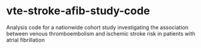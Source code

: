 # vte-stroke-afib-study-code
Analysis code for a nationwide cohort study investigating the association between venous thromboembolism and ischemic stroke risk in patients with atrial fibrillation
